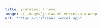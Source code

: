 ```yaml
---
title: jrafaaael | home
image: ./_images/jrafaaael.vercel.app.webp
url: "https://jrafaaael.vercel.app"
---
```

